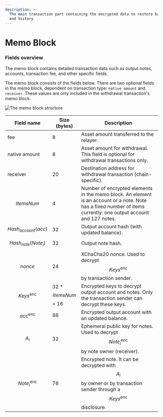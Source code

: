 ```yaml
---
description: >-
  The main transaction part containing the encrypted data to restore balances
  and history
---
```


# Memo Block

### Fields overview

The memo block contains detailed transaction data such as output notes, accounts, transaction fee, and other specific fields.

The memo block consists of the fields below. There are two optional fields in the memo block, dependent on transaction type: `native amount` and `receiver`. These values are only included in the withdrawal transaction's memo block.

![The memo block structure](../../../.gitbook/assets/memo\_new\_eng.png)

| Field name              | Size (bytes)            | Description                                                                                                                                                       |
| ----------------------- | ----------------------- | ----------------------------------------------------------------------------------------------------------------------------------------------------------------- |
| fee                     | 8                       | Asset amount transferred to the relayer.                                                                                                                          |
| native amount           | 8                       | Asset amount for withdrawal. This field is optional for withdrawal transactions only.                                                                             |
| receiver                | 20                      | Destination address for withdrawal transaction (chain-specific).                                                                                                  |
| $$ItemsNum$$            | 4                       | Number of encrypted elements in the memo block. An element is an account or a note. Note has a fixed number of items currently: one output account and 127 notes. |
| $$Hash_{account}(acc)$$ | 32                      | Output account hash (with updated balance).                                                                                                                       |
| $$Hash_{note}(Note_i)$$ | 32                      | Output note hash.                                                                                                                                                 |
| $$nonce$$                 | 24                      | XChaCha20 nonce. Used to decrypt $$Keys^\text{enc}$$by transaction sender.                                                                                   |
| $$Keys^\text{enc}$$     | 32 \* $$ItemsNum$$ + 16 | Encrypted keys to decrypt output account and notes. Only the transaction sender can decrypt these keys.                                                           |
| $$acc^\text{enc}$$      | 86                      | Encrypted output account with an updated balance.                                                                                                                 |
| $$A_i$$                 | 32                      | Ephemeral public key for notes. Used to decrypt $$Note_i^\text{enc}$$ by note owner (receiver).                                                                   |
| $$Note_i^\text{enc}$$   | 76                      | Encrypted note. It can be decrypted with $$A_i$$ by owner or by transaction sender through a $$Keys^\text{enc}$$ disclosure.                                      |
